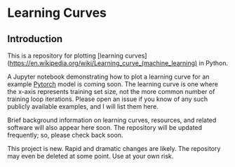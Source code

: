 # Learning Curves

## Introduction

This is a repository for plotting [learning curves](https://en.wikipedia.org/wiki/Learning_curve_(machine_learning) in Python.

A Jupyter notebook demonstrating how to plot a learning curve for an example [Pytorch](https://github.com/pytorch/pytorch) model is coming soon.  The learning curve is one where the x-axis represents training set size, not the more common number of training loop iterations.  Please open an issue if you know of any such publicly available examples, and I will list them here.

Brief background information on learning curves, resources, and related software will also appear here soon.  The repository will be updated frequently; so, please check back soon.

This project is new.  Rapid and dramatic changes are likely.  The repository may even be deleted at some point.  Use at your own risk.
